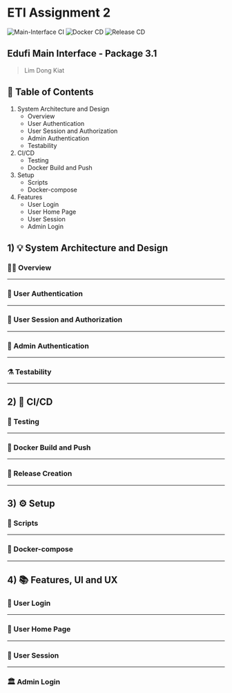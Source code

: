 # ETI Assignment 2

![Main-Interface CI](https://github.com/dongkiat/ETI-Asg2/actions/workflows/CI_Main.yml/badge.svg)
![Docker CD](https://github.com/dongkiat/ETI-Asg2/actions/workflows/Docker.yml/badge.svg)
![Release CD](https://github.com/dongkiat/ETI-Asg2/actions/workflows/Release.yml/badge.svg)

## Edufi Main Interface - Package 3.1

> Lim Dong Kiat

## 🎯 Table of Contents

1. System Architecture and Design
   - Overview
   - User Authentication
   - User Session and Authorization
   - Admin Authentication
   - Testability
2. CI/CD
   - Testing
   - Docker Build and Push
3. Setup
   - Scripts
   - Docker-compose
4. Features
   - User Login
   - User Home Page
   - User Session
   - Admin Login

## 1) 💡 System Architecture and Design

### 🙆‍♂️ Overview

---

### 🔐 User Authentication

---

### 👮 User Session and Authorization

---

### 🔐 Admin Authentication

---

### ⚗️ Testability

---

## 2) 🔗 CI/CD

### 🧪 Testing

---

### 🐳 Docker Build and Push

---

### 🚀 Release Creation

---

## 3) ⚙️ Setup

### 🤖 Scripts

---

### 🐋 Docker-compose

---

## 4) 📚 Features, UI and UX

### 🔑 User Login

---

### 🏡 User Home Page

---

### 🦉 User Session

---

### 🏛️ Admin Login
